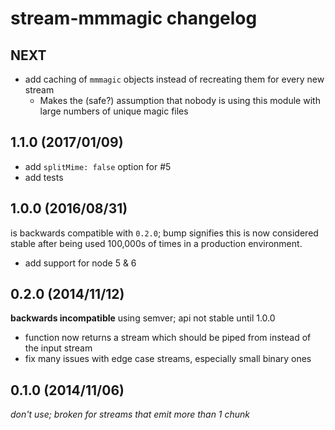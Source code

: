 # stream-mmmagic changelog

## NEXT

  - add caching of `mmmagic` objects instead of recreating them for every new stream
    + Makes the (safe?) assumption that nobody is using this module with large numbers of unique magic files

## 1.1.0 (2017/01/09)

  - add `splitMime: false` option for #5
  - add tests

## 1.0.0 (2016/08/31)
is backwards compatible with `0.2.0`; bump signifies this is now considered stable after being used 100,000s of times
in a production environment.

  - add support for node 5 & 6

## 0.2.0 (2014/11/12)
**backwards incompatible** using semver; api not stable until 1.0.0

  - function now returns a stream which should be piped from instead of the input stream
  - fix many issues with edge case streams, especially small binary ones

## 0.1.0 (2014/11/06)
*don't use; broken for streams that emit more than 1 chunk*
